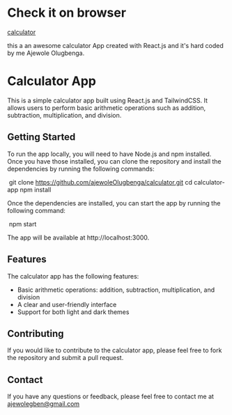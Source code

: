 # Check it on browser
[calculator](https://calculator-ashy-ten.vercel.app/)

this a an awesome calculator App created with React.js 
and it's hard coded by me Ajewole Olugbenga.

# Calculator App

This is a simple calculator app built using React.js and TailwindCSS. It allows users to perform basic arithmetic operations such as addition, subtraction, multiplication, and division.

## Getting Started

To run the app locally, you will need to have Node.js and npm installed. Once you have those installed, you can clone the repository and install the dependencies by running the following commands:


​
git clone https://github.com/ajewoleOlugbenga/calculator.git
cd calculator-app
npm install
​


Once the dependencies are installed, you can start the app by running the following command:


​
npm start
​


The app will be available at http://localhost:3000.

## Features

The calculator app has the following features:

* Basic arithmetic operations: addition, subtraction, multiplication, and division
* A clear and user-friendly interface
* Support for both light and dark themes

## Contributing

If you would like to contribute to the calculator app, please feel free to fork the repository and submit a pull request.


## Contact

If you have any questions or feedback, please feel free to contact me at ajewolegben@gmail.com
